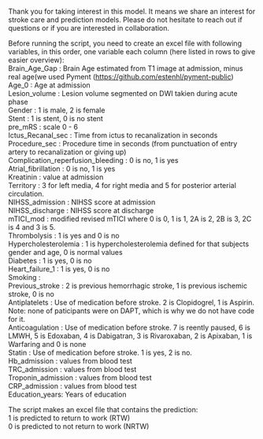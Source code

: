 Thank you for taking interest in this model.
It means we share an interest for stroke care and prediction models. Please do not hesitate to reach out if questions or if you are interested in collaboration.

Before running the script, you need to create an excel file with following variables, in this order, one variable each column (here listed in rows to give easier overview):<br>
Brain_Age_Gap : Brain Age estimated from T1 image at admission, minus real age(we used Pyment (https://github.com/estenhl/pyment-public) <br>
Age_0 : Age at admission<br>
Lesion_volume : Lesion volume segmented on DWI takien during acute phase<br>
Gender : 1 is male, 2 is female<br>
Stent : 1 is stent, 0 is no stent<br>
pre_mRS : scale 0 - 6<br>
Ictus_Recanal_sec : Time from ictus to recanalization in seconds<br>
Procedure_sec : Procedure time in seconds (from punctuation of entry artery to recanalization or giving up)<br>
Complication_reperfusion_bleeding : 0 is no, 1 is yes<br>
Atrial_fibrillation : 0 is no, 1 is yes<br>
Kreatinin : value at admission<br>
Territory : 3 for left media, 4 for right media and 5 for posterior arterial circulation.<br>
NIHSS_admission : NIHSS score at admission<br>
NIHSS_discharge : NIHSS score at discharge<br>
mTICI_mod : modified revised mTICI where 0 is 0, 1 is 1, 2A is 2, 2B is 3, 2C is 4 and 3 is 5.<br>
Thrombolysis : 1 is yes and 0 is no<br>
Hypercholesterolemia : 1 is hypercholesterolemia defined for that subjects gender and age, 0 is normal values<br>
Diabetes : 1 is yes, 0 is no<br>
Heart_failure_1 : 1 is yes, 0 is no<br>
Smoking : <br>
Previous_stroke : 2 is previous hemorrhagic stroke, 1 is previous ischemic stroke, 0 is no<br>
Antiplatelets : Use of medication before stroke. 2 is Clopidogrel, 1 is Aspirin. Note: none of paticipants were on DAPT, which is why we do not have code for it.<br>
Anticoagulation : Use of medication before stroke. 7 is reently paused, 6 is LMWH, 5 is Edoxaban, 4 is Dabigatran, 3 is Rivaroxaban, 2 is Apixaban, 1 is Warfaring and 0 is none<br>
Statin : Use of medication before stroke. 1 is yes, 2 is no. <br>
Hb_admission	: values from blood test<br>
TRC_admission	: values from blood test<br>
Troponin_admission	: values from blood test<br>
CRP_admission : values from blood test<br>
Education_years: Years of education<br>


The script makes an excel file that contains the prediction:<br>
1 is predicted to return to work (RTW)<br>
0 is predicted to not return to work (NRTW)<br>
